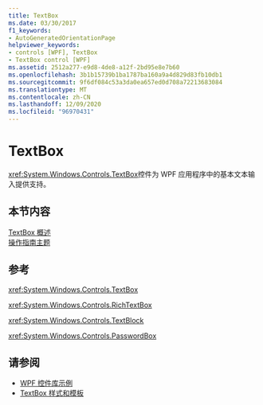 ```yaml
---
title: TextBox
ms.date: 03/30/2017
f1_keywords:
- AutoGeneratedOrientationPage
helpviewer_keywords:
- controls [WPF], TextBox
- TextBox control [WPF]
ms.assetid: 2512a277-e9d8-4de8-a12f-2bd95e8e7b60
ms.openlocfilehash: 3b1b15739b1ba1787ba160a9a4d829d83fb10db1
ms.sourcegitcommit: 9f6df084c53a3da0ea657ed0d708a72213683084
ms.translationtype: MT
ms.contentlocale: zh-CN
ms.lasthandoff: 12/09/2020
ms.locfileid: "96970431"
---
```

# <a name="textbox"></a>TextBox
<xref:System.Windows.Controls.TextBox>控件为 WPF 应用程序中的基本文本输入提供支持。  
  
## <a name="in-this-section"></a>本节内容  
 [TextBox 概述](textbox-overview.md)  
 [操作指南主题](textbox-how-to-topics.md)  
  
## <a name="reference"></a>参考  
 <xref:System.Windows.Controls.TextBox>  
  
 <xref:System.Windows.Controls.RichTextBox>  
  
 <xref:System.Windows.Controls.TextBlock>  
  
 <xref:System.Windows.Controls.PasswordBox>  
  
## <a name="see-also"></a>请参阅

- [WPF 控件库示例](https://github.com/Microsoft/WPF-Samples/tree/master/Getting%20Started/ControlsAndLayout)
- [TextBox 样式和模板](textbox-styles-and-templates.md)
